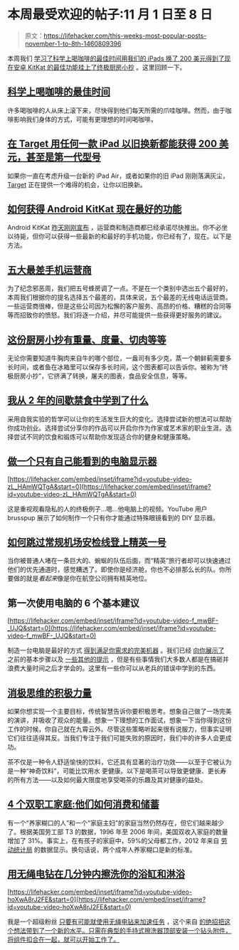 # 本周最受欢迎的帖子:11 月 1 日至 8 日

> 原文：<https://lifehacker.com/this-weeks-most-popular-posts-november-1-to-8th-1460809396>

本周我们 [学习了科学上喝咖啡的最佳时间](https://lifehacker.com/the-scientifically-best-time-to-drink-your-coffee-1456767721)[用我们的 iPads 换了 200 美元](http://lifehacker.com/get-200-at-target-with-any-ipad-trade-in-even-a-first-1458268904)[得到了现在安卓 KitKat 的最佳功能](http://lifehacker.com/how-to-get-the-best-features-of-android-kitkat-now-1456739585)[挂上了终极厨房小抄](http://lifehacker.com/this-kitchen-cheat-sheet-has-weights-measures-cuts-of-1458393112) 。这里回顾一下。



## [科学上喝咖啡的最佳时间](http://lifehacker.com/the-scientifically-best-time-to-drink-your-coffee-1456767721)

许多喝咖啡的人从床上滚下来，尽快得到他们每天所需的爪哇咖啡。然而，由于咖啡影响我们身体的方式，可能有更理想的时间喝咖啡。

## [在 Target 用任何一款 iPad 以旧换新都能获得 200 美元，甚至是第一代型号](http://lifehacker.com/get-200-at-target-with-any-ipad-trade-in-even-a-first-1458268904)

如果你一直在考虑升级一台新的 iPad Air，或者如果你的旧 iPad 刚刚落满灰尘， [Target](http://www.targettradeinprogram.com/) 正在提供一个难得的机会，让你以旧换新。

## [如何获得 Android KitKat 现在最好的功能](http://lifehacker.com/how-to-get-the-best-features-of-android-kitkat-now-1456739585)

Android KitKat [昨天刚刚宣布](https://lifehacker.com/all-the-new-stuff-in-android-4-4-kitkat-1456286732) ，运营商和制造商都已经承诺尽快推出。你不必坐以待毙，但你可以获得一些最新的和最好的手机功能，你已经有了，现在。以下是方法。

## [五大最差手机运营商](http://lifehacker.com/five-worst-cellphone-carriers-1457061389)

为了纪念邪恶周，我们把五号蜂房调了一点。不是在一个类别中选出五个最好的，本周我们根据你的提名选择五个最差的，具体来说，五个最差的无线电话运营商。一些运营商很棒，但是这些公司因为松懈的客户服务、高昂的价格、糟糕的合同等等而招致你的愤怒。我们将逐一介绍，并尽可能提供一些获得更好服务的建议。

## [这份厨房小抄有重量、度量、切肉等等](http://lifehacker.com/this-kitchen-cheat-sheet-has-weights-measures-cuts-of-1458393112)

无论你需要知道牛胸肉来自牛的哪个部位，一盎司有多少克，蒸一个朝鲜蓟需要多长时间，或者鱼在冰箱里可以保存多长时间，这个图表都可以告诉你。被称为“终极厨房小抄”，它挤满了转换，屠夫的图表，食品安全信息，等等。

## [我从 2 年的间歇禁食中学到了什么](http://lifehacker.com/what-ive-learned-from-2-years-of-intermittent-fasting-1458916019)

采用自我实验的哲学可以让你的生活发生巨大的变化。选择尝试新的想法可以帮助你成功创业。选择尝试分享你的作品可以开启你作为作家或艺术家的职业生涯。选择尝试不同的饮食和锻炼可以帮助你发现适合你的健身和健康策略。

## [做一个只有自己能看到的电脑显示器](http://lifehacker.com/make-a-computer-monitor-that-only-you-can-see-1457209678)

 [https://lifehacker.com/embed/inset/iframe?id=youtube-video-zL_HAmWQTgA&start=0](https://lifehacker.com/embed/inset/iframe?id=youtube-video-zL_HAmWQTgA&start=0) 

这是重视观看隐私的人的终极例子...嗯...他电脑上的视频。YouTube 用户 brusspup 展示了如何制作一个只有你才能通过特殊眼镜看到的 DIY 显示器。

## [如何跳过常规机场安检线登上精英一号](http://lifehacker.com/how-to-skip-the-regular-airport-security-line-and-get-o-1456694585)

当你被普通人堵在一条巨大的、蜿蜒的队伍后面，而“精英”旅行者却可以快速通过他们的优先通道时，感觉糟透了。即使你是经济舱，你也不必排那么长的队。你所要做的就是*看起来*像是你在航空公司拥有精英地位。

## 第一次使用电脑的 6 个基本建议

 [https://lifehacker.com/embed/inset/iframe?id=youtube-video-f_mwBF-_UJQ&start=0](https://lifehacker.com/embed/inset/iframe?id=youtube-video-f_mwBF-_UJQ&start=0) 

制造一台电脑是最好的方式 [得到满足你需求的完美机器](https://lifehacker.com/the-best-pcs-you-can-build-for-300-600-and-1200-5840963) 。我们已经 [向你展示了](http://lifehacker.com/how-to-build-a-computer-the-complete-guide-5828747) 之前的基本步骤以及 [一些其他的提示](http://lifehacker.com/top-10-ways-to-beef-up-your-custom-built-pc-1263900018) ，但是有些事情我们大多数人都是在搞砸并浪费大量时间之后才学会的。这里有一些你可以从老兵的错误中学到的东西。

## [消极思维的积极力量](http://lifehacker.com/the-positive-power-of-negative-thinking-1459381519)

如果你想实现一个主要目标，传统智慧告诉你要积极思考。想象自己做了一场完美的演讲，并吸收了观众的能量。想象一下理想的工作面试，想象一下当你得到这份工作的时候，你自己就在九霄云外。尽管这些策略听起来很有说服力，但事实证明它们往往适得其反。当我们专注于我们可能失败的原因时，我们中的许多人会更成功。

茶不仅是一种令人舒适愉快的饮料，它还具有显著的治疗功效——以至于它被认为是一种“神奇饮料”，可能比饮用水 更健康。以下是喝茶可以导致更健康、更长寿的所有方法——以及如何最大限度地享受喝茶的乐趣及其对健康的益处。

## [4 个双职工家庭:他们如何消费和储蓄](http://lifehacker.com/4-dual-income-families-how-they-spend-and-save-1458698835)

有一个“养家糊口的人”和一个“家庭主妇”的家庭当然仍然存在，但它们越来越少了。根据美国劳工部 T3 的数据，1996 年至 2006 年间，美国双收入家庭的数量增加了 31%。事实上，在有孩子的家庭中，59%的父母都工作，2012 年来自 [劳动统计局](http://www.bls.gov/news.release/famee.nr0.htm) 的数据显示。换句话说，两个成年人养家糊口是新的标准。

## [用无绳电钻在几分钟内擦洗你的浴缸和淋浴](http://lifehacker.com/scrub-your-bathtub-and-shower-in-minutes-with-a-cordles-1459751196)

 [https://lifehacker.com/embed/inset/iframe?id=youtube-video-hoXwA8rJ2FE&start=0](https://lifehacker.com/embed/inset/iframe?id=youtube-video-hoXwA8rJ2FE&start=0) 

我是一个超级粉丝 [只要有可能就使用无绳电钻来加速任务](https://lifehacker.com/tip-tester-can-you-peel-apples-in-seconds-with-a-cordl-1451797872) ，这个来自 [的绝招把这个想法带到了一个新的水平。只需在典型的手持式擦洗器顶部安装一个钻头附件，将组件扣合在一起，就可以开始工作了。](http://go.redirectingat.com/?id=33330X911647&site=lifehacker.com&xs=1&isjs=1&url=http%3A%2F%2Fwww.themanlyhousekeeper.com%2F&xguid=d6dd073b0bb8717f4c503253ea003472&xcreo=0&sref=http%3A%2F%2Flifehacker.com%2Fpreview%2Fthis-week-39-s-most-popular-posts-november-1-to-8th-1460809396%3Frev%3D1383923169&pref=http%3A%2F%2Flifehacker.com%2Fprivate%2Fmine&xtz=480)